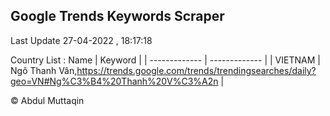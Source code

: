 

## Google Trends Keywords Scraper 
 
Last Update 27-04-2022 , 18:17:18

Country List :
 Name  | Keyword |
| ------------- | ------------- |
| VIETNAM | Ngô Thanh Vân,https://trends.google.com/trends/trendingsearches/daily?geo=VN#Ng%C3%B4%20Thanh%20V%C3%A2n |



© Abdul Muttaqin 
